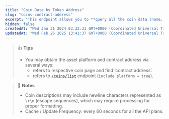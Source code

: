 ```yaml
---
title: "Coin Data by Token Address"
slug: "coins-contract-address"
excerpt: "This endpoint allows you to **query all the coin data (name, price, market ... including exchange tickers) on CoinGecko coin page based on asset platform and particular token contract address**"
hidden: false
createdAt: "Wed Jan 31 2024 03:32:31 GMT+0000 (Coordinated Universal Time)"
updatedAt: "Wed Feb 26 2025 13:41:37 GMT+0000 (Coordinated Universal Time)"
---
```

> 👍 **Tips**
> 
> - You may obtain the asset platform and contract address via several ways:
>   - refers to respective coin page and find ‘contract address’.
>   - refers to [`/coins/list`](/reference/coins-list) endpoint (`include platform = true`).

> 📘 **Notes**
> 
> - Coin descriptions may include newline characters represented as `\r\n` (escape sequences), which may require processing for proper formatting.
> - Cache / Update Frequency: every 60 seconds for all the API plans.
